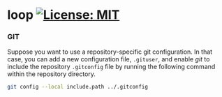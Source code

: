 # loop [![License: MIT](https://img.shields.io/github/license/michael-herwig/loop?style=flat-square)](https://opensource.org/licenses/MIT)

### GIT

Suppose you want to use a repository-specific git configuration. In that case,
you can add a new configuration file, `.gituser`, and enable _git_ to include
the repository `.gitconfig` file by running the following command within the
repository directory.

```bash
git config --local include.path ../.gitconfig
```
